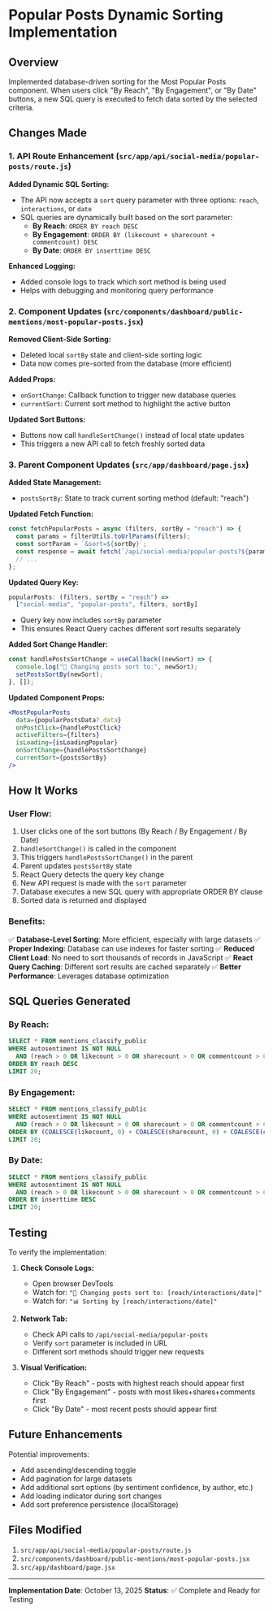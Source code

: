 # Popular Posts Dynamic Sorting Implementation

## Overview
Implemented database-driven sorting for the Most Popular Posts component. When users click "By Reach", "By Engagement", or "By Date" buttons, a new SQL query is executed to fetch data sorted by the selected criteria.

## Changes Made

### 1. API Route Enhancement (`src/app/api/social-media/popular-posts/route.js`)

**Added Dynamic SQL Sorting:**
- The API now accepts a `sort` query parameter with three options: `reach`, `interactions`, or `date`
- SQL queries are dynamically built based on the sort parameter:
  - **By Reach**: `ORDER BY reach DESC`
  - **By Engagement**: `ORDER BY (likecount + sharecount + commentcount) DESC`
  - **By Date**: `ORDER BY inserttime DESC`

**Enhanced Logging:**
- Added console logs to track which sort method is being used
- Helps with debugging and monitoring query performance

### 2. Component Updates (`src/components/dashboard/public-mentions/most-popular-posts.jsx`)

**Removed Client-Side Sorting:**
- Deleted local `sortBy` state and client-side sorting logic
- Data now comes pre-sorted from the database (more efficient)

**Added Props:**
- `onSortChange`: Callback function to trigger new database queries
- `currentSort`: Current sort method to highlight the active button

**Updated Sort Buttons:**
- Buttons now call `handleSortChange()` instead of local state updates
- This triggers a new API call to fetch freshly sorted data

### 3. Parent Component Updates (`src/app/dashboard/page.jsx`)

**Added State Management:**
- `postsSortBy`: State to track current sorting method (default: "reach")

**Updated Fetch Function:**
```javascript
const fetchPopularPosts = async (filters, sortBy = "reach") => {
  const params = filterUtils.toUrlParams(filters);
  const sortParam = `&sort=${sortBy}`;
  const response = await fetch(`/api/social-media/popular-posts?${params}${sortParam}`);
  // ...
};
```

**Updated Query Key:**
```javascript
popularPosts: (filters, sortBy = "reach") => 
  ["social-media", "popular-posts", filters, sortBy]
```
- Query key now includes `sortBy` parameter
- This ensures React Query caches different sort results separately

**Added Sort Change Handler:**
```javascript
const handlePostsSortChange = useCallback((newSort) => {
  console.log("🔄 Changing posts sort to:", newSort);
  setPostsSortBy(newSort);
}, []);
```

**Updated Component Props:**
```jsx
<MostPopularPosts
  data={popularPostsData?.data}
  onPostClick={handlePostClick}
  activeFilters={filters}
  isLoading={isLoadingPopular}
  onSortChange={handlePostsSortChange}
  currentSort={postsSortBy}
/>
```

## How It Works

### User Flow:
1. User clicks one of the sort buttons (By Reach / By Engagement / By Date)
2. `handleSortChange()` is called in the component
3. This triggers `handlePostsSortChange()` in the parent
4. Parent updates `postsSortBy` state
5. React Query detects the query key change
6. New API request is made with the `sort` parameter
7. Database executes a new SQL query with appropriate ORDER BY clause
8. Sorted data is returned and displayed

### Benefits:
✅ **Database-Level Sorting**: More efficient, especially with large datasets
✅ **Proper Indexing**: Database can use indexes for faster sorting
✅ **Reduced Client Load**: No need to sort thousands of records in JavaScript
✅ **React Query Caching**: Different sort results are cached separately
✅ **Better Performance**: Leverages database optimization

## SQL Queries Generated

### By Reach:
```sql
SELECT * FROM mentions_classify_public
WHERE autosentiment IS NOT NULL
  AND (reach > 0 OR likecount > 0 OR sharecount > 0 OR commentcount > 0)
ORDER BY reach DESC
LIMIT 20;
```

### By Engagement:
```sql
SELECT * FROM mentions_classify_public
WHERE autosentiment IS NOT NULL
  AND (reach > 0 OR likecount > 0 OR sharecount > 0 OR commentcount > 0)
ORDER BY (COALESCE(likecount, 0) + COALESCE(sharecount, 0) + COALESCE(commentcount, 0)) DESC
LIMIT 20;
```

### By Date:
```sql
SELECT * FROM mentions_classify_public
WHERE autosentiment IS NOT NULL
  AND (reach > 0 OR likecount > 0 OR sharecount > 0 OR commentcount > 0)
ORDER BY inserttime DESC
LIMIT 20;
```

## Testing

To verify the implementation:

1. **Check Console Logs:**
   - Open browser DevTools
   - Watch for: `"🔄 Changing posts sort to: [reach/interactions/date]"`
   - Watch for: `"📊 Sorting by [reach/interactions/date]"`

2. **Network Tab:**
   - Check API calls to `/api/social-media/popular-posts`
   - Verify `sort` parameter is included in URL
   - Different sort methods should trigger new requests

3. **Visual Verification:**
   - Click "By Reach" - posts with highest reach should appear first
   - Click "By Engagement" - posts with most likes+shares+comments first
   - Click "By Date" - most recent posts should appear first

## Future Enhancements

Potential improvements:
- Add ascending/descending toggle
- Add pagination for large datasets
- Add additional sort options (by sentiment confidence, by author, etc.)
- Add loading indicator during sort changes
- Add sort preference persistence (localStorage)

## Files Modified

1. `src/app/api/social-media/popular-posts/route.js`
2. `src/components/dashboard/public-mentions/most-popular-posts.jsx`
3. `src/app/dashboard/page.jsx`

---

**Implementation Date**: October 13, 2025
**Status**: ✅ Complete and Ready for Testing
